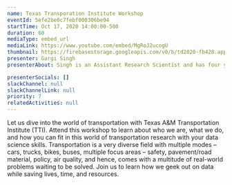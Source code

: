 ```yaml
---
name: Texas Transporation Institute Workshop
eventId: 5efe2be0c7febf000306be94
startTime: Oct 17, 2020 14:00:00-500
duration: 60
mediaType: embed_url
mediaLink: https://www.youtube.com/embed/MgRoJ2ucogU
thumbnail: https://firebasestorage.googleapis.com/v0/b/td2020-fb428.appspot.com/o/Frame%202.png?alt=media&token=8a544068-8813-4e9a-a4e5-aa3be761060d
presenter: Gargi Singh
presenterAbout: Singh is an Assistant Research Scientist and has four years of experience in data analytics and transportation planning. Gargi’s role heavily involves the use of big data skills and spatial analysis to analyze and visualize travel behavior using GPS passive data and travel survey data. Her interests primarily lie in the application of passive data in the field of transportation. Her skills pertaining to data analytics, cloud computing, and spatial analysis have assisted her in this path. She has experience working in SQL, R, SparkSQL, Scala, PostGIS, Python, and AWS. Additionally, she is well versed in software pertaining to planning (ArcMap, ArcGIS Pro, QGIS, and AutoCAD) and design (InDesign, Illustrator, SketchUp).

presenterSocials: []
slackChannel: null
slackChannelLink: null
priority: 7
relatedActivities: null
---
```


Let us dive into the world of transportation with Texas A&M Transportation Institute (TTI). Attend this workshop to learn about who we are, what we do, and how you can fit in this world of transportation research with your data science skills. Transportation is a very diverse field with multiple modes – cars, trucks, bikes, buses, multiple focus areas – safety, pavement/road material, policy, air quality, and hence, comes with a multitude of real-world problems waiting to be solved. Join us to learn how we geek out on data while saving lives, time, and resources.
